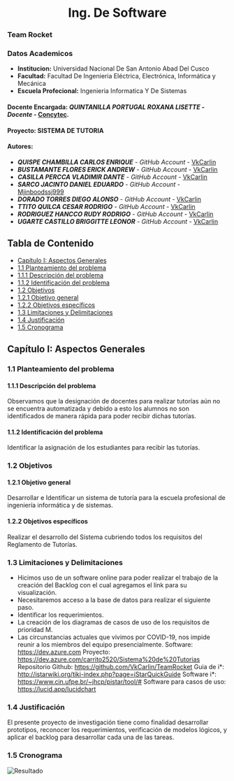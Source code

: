 # **<center>Ing. De Software </center>**
### Team Rocket

### Datos Academicos
  - **Institucion:** Universidad Nacional De San Antonio Abad Del Cusco
  - **Facultad:** Facultad De Ingenieria Eléctrica, Electrónica, Informática y Mecánica
  - **Escuela Profecional:** Ingenieria Informatica Y De Sistemas
#### Docente Encargada: **_QUINTANILLA PORTUGAL ROXANA LISETTE_** - _Docente_ - [Concytec](http://directorio.concytec.gob.pe/appDirectorioCTI/VerDatosInvestigador.do?id_investigador=40930).

#### Proyecto: SISTEMA DE TUTORIA
#### Autores:
- **_QUISPE CHAMBILLA CARLOS ENRIQUE_** - _GitHub Account_ - [VkCarlin](https://github.com/VkCarlin)
- **_BUSTAMANTE FLORES ERICK ANDREW_** - _GitHub Account_ - [VkCarlin](https://github.com/VkCarlin)
- **_CASILLA PERCCA VLADIMIR DANTE_** - _GitHub Account_ - [VkCarlin](https://github.com/VkCarlin)
- **_SARCO JACINTO DANIEL EDUARDO_** - _GitHub Account_ - [Mjinboodssj999](https://github.com/Mjinboodssj999)
- **_DORADO TORRES DIEGO ALONSO_** - _GitHub Account_ - [VkCarlin](https://github.com/VkCarlin)
- **_TTITO QUILCA CESAR RODRIGO_** - _GitHub Account_ - [VkCarlin](https://github.com/VkCarlin)
- **_RODRIGUEZ HANCCO RUDY RODRIGO_** - _GitHub Account_ - [VkCarlin](https://github.com/VkCarlin)
- **_UGARTE CASTILLO BRIGGITTE LEONOR_** - _GitHub Account_ - [VkCarlin](https://github.com/VkCarlin)


## Tabla de Contenido
- [Capítulo I: Aspectos Generales](https://github.com/VkCarlin/TeamRocket)
- [1.1 Planteamiento del problema](https://github.com/VkCarlin/TeamRocket)
- [1.1.1 Descripción del problema](https://github.com/VkCarlin/TeamRocket)
- [1.1.2 Identificación del problema](https://github.com/VkCarlin/TeamRocket)
- [1.2 Objetivos](https://github.com/VkCarlin/TeamRocket)
- [1.2.1 Objetivo general](https://github.com/VkCarlin/TeamRocket)
- [1.2.2 Objetivos específicos](https://github.com/VkCarlin/TeamRocket)
- [1.3 Limitaciones y Delimitaciones](https://github.com/VkCarlin/TeamRocket)
- [1.4 Justificación](https://github.com/VkCarlin/TeamRocket)
- [1.5 Cronograma](https://github.com/VkCarlin/TeamRocket)



## Capítulo I: Aspectos Generales	

### 1.1 Planteamiento del problema	

#### 1.1.1 Descripción del problema	
  Observamos que la designación de docentes para realizar tutorías aún no se encuentra automatizada y debido a esto los alumnos no son identificados de manera rápida para poder recibir dichas tutorías.
#### 1.1.2 Identificación del problema	
  Identificar la asignación de los estudiantes para recibir las tutorías.
### 1.2 Objetivos	

#### 1.2.1 Objetivo general	
  Desarrollar e Identificar un sistema de tutoría para la escuela profesional de ingeniería informática y de sistemas.
#### 1.2.2 Objetivos específicos	
  Realizar el desarrollo del Sistema cubriendo todos los requisitos del Reglamento de Tutorías.

### 1.3 Limitaciones y Delimitaciones	
  - Hicimos uso de un software online para poder realizar el trabajo de la creación del Backlog con el cual agregamos el link para su visualización.
  - Necesitaremos acceso a la base de datos para realizar el siguiente paso.
  - Identificar los requerimientos.
  - La creación de los diagramas de casos de uso de los requisitos de prioridad M.
  - Las circunstancias actuales que vivimos por COVID-19, nos impide reunir a los miembros del equipo presencialmente.
  Software: https://dev.azure.com
  Proyecto: https://dev.azure.com/carrito2520/Sistema%20de%20Tutorias
  Repositorio Github: https://github.com/VkCarlin/TeamRocket
  Guia de i*: http://istarwiki.org/tiki-index.php?page=iStarQuickGuide 
  Software i*: https://www.cin.ufpe.br/~jhcp/pistar/tool/#
  Software para casos de uso: https://lucid.app/lucidchart
### 1.4 Justificación	
  El presente proyecto de investigación tiene como finalidad desarrollar prototipos, reconocer los requerimientos, verificación de modelos lógicos, y aplicar el     backlog para desarrollar cada una de las tareas.
### 1.5 Cronograma	

![Resultado](./SistemadeTutoria_Images/Cronoigrama.png)
